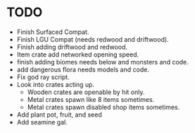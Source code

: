 # TODO

- Finish Surfaced Compat.
- Finish LGU Compat (needs redwood and driftwood).
- Finish adding driftwood and redwood.
- Item crate add networked opening speed.
- finish adding biomes needs below and monsters and code.
- add dangerous flora needs models and code.
- Fix god ray script.
- Look into crates acting up.
  - Wooden crates are openable by hit only.
  - Metal crates spawn like 8 items sometimes.
  - Metal crates spawn disabled shop items sometimes.
- Add plant pot, fruit, and seed
- Add seamine gal.
